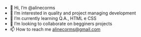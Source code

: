 - 👋 Hi, I’m @alinecorms
- 👀 I’m interested in quality and project managing development
- 🌱 I’m currently learning Q.A., HTML e CSS
- 💞️ I’m looking to collaborate on begginers projects
- 📫 How to reach me alinecorms@gmail.com

<!---
alinecorms/alinecorms is a ✨ special ✨ repository because its `README.md` (this file) appears on your GitHub profile.
You can click the Preview link to take a look at your changes.
--->
